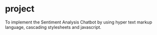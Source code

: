 # project
To implement the Sentiment Analysis Chatbot by using hyper text markup language, cascading stylesheets and javascript.
